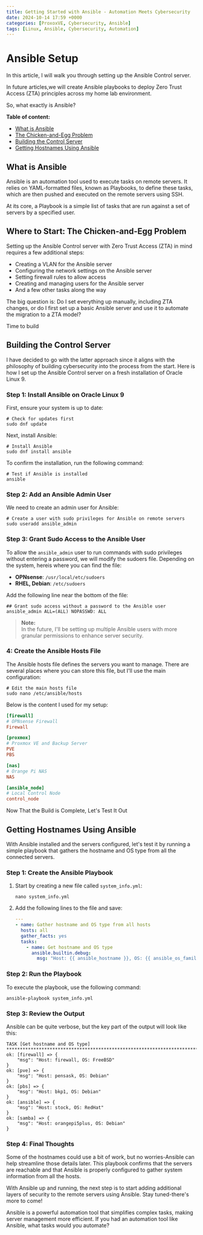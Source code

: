 ```yaml
---
title: Getting Started with Ansible - Automation Meets Cybersecurity
date: 2024-10-14 17:59 +0000
categories: [ProxoxVE, Cybersecurity, Ansible]
tags: [Linux, Ansible, Cybersecurity, Automation]
---
```


#  Ansible Setup 

In this article, I will walk you through setting up the Ansible Control server.  

In future articles,we will create Ansible playbooks to deploy Zero Trust Access (ZTA) principles across my home lab environment.  

So, what exactly is Ansible?

**Table of content:**
 - [What is Ansible](#item-one)
 - [The Chicken-and-Egg Problem ](#item-two)
 - [Building the Control Server](#item-three)
 - [Getting Hostnames Using Ansible](#item-four)

 <a id="item-one"></a>
## What is Ansible
Ansible is an automation tool used to execute tasks on remote servers. It relies on YAML-formatted files, known as Playbooks, to define these tasks, which are then pushed and executed on the remote servers using SSH.

At its core, a Playbook is a simple list of tasks that are run against a set of servers by a specified user.

 <a id="item-two"></a>
## Where to Start: The Chicken-and-Egg Problem  

Setting up the Ansible Control server with Zero Trust Access (ZTA) in mind requires a few additional steps:  
- Creating a VLAN for the Ansible server  
- Configuring the network settings on the Ansible server  
- Setting firewall rules to allow access  
- Creating and managing users for the Ansible server  
- And a few other tasks along the way  

The big question is: Do I set everything up manually, including ZTA changes, or do I first set up a basic Ansible server and use it to automate the migration to a ZTA model? 

Time to build

 <a id="item-three"></a>
## Building the Control Server  

I have decided to go with the latter approach since it aligns with the philosophy of building cybersecurity into the process from the start. Here is how I set up the Ansible Control server on a fresh installation of Oracle Linux 9.  

### Step 1: Install Ansible on Oracle Linux 9  
First, ensure your system is up to date:  
```
# Check for updates first  
sudo dnf update  
```  

Next, install Ansible:  
```
# Install Ansible  
sudo dnf install ansible  
```  

To confirm the installation, run the following command:  
```
# Test if Ansible is installed  
ansible  
```  

### Step 2: Add an Ansible Admin User  
We need to create an admin user for Ansible:  
```
# Create a user with sudo privileges for Ansible on remote servers
sudo useradd ansible_admin  
```  

### Step 3: Grant Sudo Access to the Ansible User  
To allow the `ansible_admin` user to run commands with sudo privileges without entering a password, we will modify the sudoers file. Depending on the system, hereis where you can find the file:  
- **OPNsense**: `/usr/local/etc/sudoers`  
- **RHEL, Debian**: `/etc/sudoers`  

Add the following line near the bottom of the file:  
```
## Grant sudo access without a password to the Ansible user  
ansible_admin ALL=(ALL) NOPASSWD: ALL  
```  

> **Note:**  
> In the future, I'll be setting up multiple Ansible users with more granular permissions to enhance server security.  

### 4: Create the Ansible Hosts File  
The Ansible hosts file defines the servers you want to manage. There are several places where you can store this file, but I'll use the main configuration:  
```
# Edit the main hosts file  
sudo nano /etc/ansible/hosts  
```  

Below is the content I used for my setup:  
```ini
[firewall]  
# OPNsense Firewall  
Firewall  

[proxmox]  
# Proxmox VE and Backup Server  
PVE  
PBS  

[nas]  
# Orange Pi NAS  
NAS  

[ansible_node]  
# Local Control Node  
control_node  
```  

Now That the Build is Complete, Let's Test It Out  
 <a id="item-four"></a>
## Getting Hostnames Using Ansible  

With Ansible installed and the servers configured, let's test it by running a simple playbook that gathers the hostname and OS type from all the connected servers.  

### Step 1: Create the Ansible Playbook  

1. Start by creating a new file called `system_info.yml`:  
   ```
   nano system_info.yml  
   ```  

2. Add the following lines to the file and save:  
   ```yaml
   ---  
   - name: Gather hostname and OS type from all hosts  
     hosts: all  
     gather_facts: yes  
     tasks:  
       - name: Get hostname and OS type  
         ansible.builtin.debug:  
           msg: "Host: {{ ansible_hostname }}, OS: {{ ansible_os_family }}"  
   ```  

### Step 2: Run the Playbook  

To execute the playbook, use the following command:  
```
ansible-playbook system_info.yml  
```  

### Step 3: Review the Output  

Ansible can be quite verbose, but the key part of the output will look like this:  
```
TASK [Get hostname and OS type] **********************************************************************************************************************************************
ok: [firewall] => {  
    "msg": "Host: firewall, OS: FreeBSD"  
}  
ok: [pve] => {  
    "msg": "Host: pensask, OS: Debian"  
}  
ok: [pbs] => {  
    "msg": "Host: bkp1, OS: Debian"  
}  
ok: [ansible] => {  
    "msg": "Host: stock, OS: RedHat"  
}  
ok: [samba] => {  
    "msg": "Host: orangepi5plus, OS: Debian"  
}  
```  

### Step 4: Final Thoughts  

Some of the hostnames could use a bit of work, but no worries-Ansible can help streamline those details later. This playbook confirms that the servers are reachable and that Ansible is properly configured to gather system information from all the hosts.

With Ansible up and running, the next step is to start adding additional layers of security to the remote servers using Ansible. Stay tuned-there's more to come!

Ansible is a powerful automation tool that simplifies complex tasks, making server management more efficient.  If you had an automation tool like Ansible, what tasks would you automate?